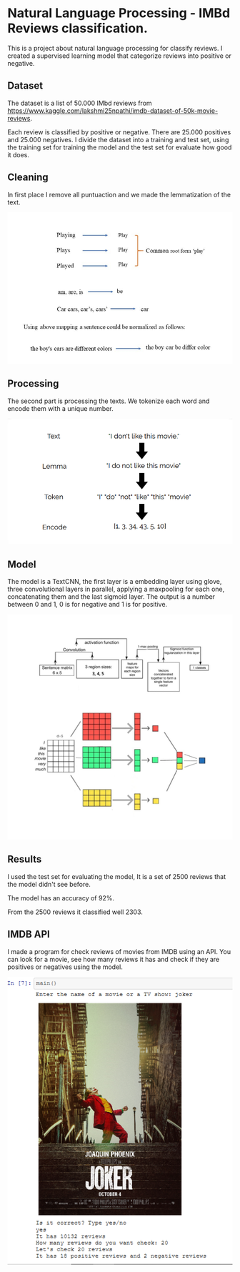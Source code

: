 # Natural Language Processing - IMBd Reviews classification.

This is a project about natural language processing for classify reviews.
I created a supervised learning model that categorize reviews into positive or negative.

## Dataset

The dataset is a list of 50.000 IMbd reviews from https://www.kaggle.com/lakshmi25npathi/imdb-dataset-of-50k-movie-reviews.

Each review is classified by positive or negative. There are 25.000 positives and 25.000 negatives.
I divide the dataset into a training and test set, using the training set for training the model and the test set for evaluate how good it does.

## Cleaning

In first place I remove all puntuaction and we made the lemmatization of the text.

<img src="images/2.jpg">

## Processing

The second part is processing the texts. We tokenize each word and encode them with a unique number.

<img src="images/1.png">

## Model

The model is a TextCNN, the first layer is a embedding layer using glove, three convolutional layers in parallel, applying a maxpooling for each one, concatenating them and the last sigmoid layer. The output is a number between 0 and 1, 0 is for negative and 1 is for positive.

<img src="images/model2.jpeg">

## Results

I used the test set for evaluating the model, It is a set of 2500 reviews that the model didn't see before.

The model has an accuracy of 92%.

From the 2500 reviews it classified well 2303.


## IMDB API

I made a program for check reviews of movies from IMDB using an API.
You can look for a movie, see how many reviews it has and check if they are positives or negatives using the model.

<img src="images/review.png">


